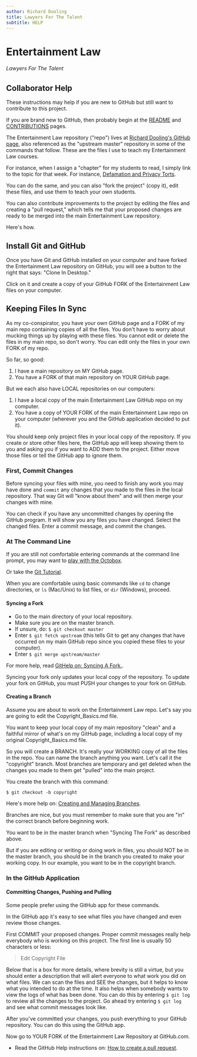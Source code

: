 ```yaml
---
author: Richard Dooling
title: Lawyers For The Talent
subtitle: HELP
---
```


# Entertainment Law

###### Lawyers For The Talent

## Collaborator Help

These instructions may help if you are new to GitHub but still want to contribute to this project.

If you are brand new to GitHub, then probably begin at the [README](https://github.com/RichardDooling/Entertainment_Law/blob/master/README.md) and [CONTRIBUTIONS](https://github.com/RichardDooling/Entertainment_Law/blob/master/CONTRIBUTIONS.md) pages.

The Entertainment Law repository ("repo") lives at [Richard Dooling's GitHub page](https://github.com/RichardDooling/Entertainment_Law), also referenced as the "upstream master" repository in some of the commands that follow. These are the files I use to teach my Entertainment Law courses.  

For instance, when I assign a "chapter" for my students to read, I simply link to the topic for that week. For instance, [Defamation and Privacy Torts](https://github.com/RichardDooling/Entertainment_Law/tree/master/Defamation_Privacy).

You can do the same, and you can also "fork the project" (copy it), edit these files, and use them to teach your own students. 

You can also contribute improvements to the project by editing the files and creating a "pull request," which tells me that your proposed changes are ready to be merged into the main Entertainment Law repository.

Here's how.

## Install Git and GitHub

Once you have Git and GitHub installed on your computer and have forked the Entertainment Law repository on GitHub, you will see a button to the right that says: "Clone In Desktop."

Click on it and create a copy of your GitHub FORK of the Entertainment Law files on your computer.

## Keeping Files In Sync

As my co-conspirator, you have your own GitHub page and a FORK of my main repo containing copies of all the files. You don't have to worry about mucking things up by playing with these files. You cannot edit or delete the files in my main repo, so don't worry. You can edit only the files in your own FORK of my repo.

So far, so good:

1. I have a main repository on MY GitHub page. 
2. You have a FORK of that main repository on YOUR GitHub page. 

But we each also have LOCAL repositories on our computers:

1. I have a local copy of the main Entertainment Law GitHub repo on my computer. 
2. You have a copy of YOUR FORK of the main Entertainment Law repo on your computer (wherever you and the GitHub application decided to put it).

You should keep only project files in your local copy of the repository. If you create or store other files here, the GitHub app will keep showing them to you and asking you if you want to ADD them to the project. Either move those files or tell the GitHub app to ignore them.

### First, Commit Changes

Before syncing your files with mine, you need to finish any work you may have done and `commit` any changes that you made to the files in the local repository. That way Git will "know about them" and will then merge your changes with mine.

You can check if you have any uncommitted changes by opening the GitHub program. It will show you any files you have changed. Select the changed files. Enter a commit message, and commit the changes.

### At The Command Line

If you are still not comfortable entering commands at the command line prompt, you may want to [play with the Octobox](https://try.github.io/levels/1/challenges/1).

Or take the [Git Tutorial](http://git-scm.com/book/en/Git-Basics).

When you are comfortable using basic commands like `cd` to change directories, or `ls` (Mac/Unix) to list files, or `dir` (Windows), proceed.

#### Syncing a Fork

* Go to the main directory of your local repository.
* Make sure you are on the master branch. 
* If unsure, do: `$ git checkout master`
* Enter `$ git fetch upstream` (this tells Git to get any changes that have occurred on my main GitHub repo since you copied these files to your computer).
* Enter `$ git merge upstream/master`

For more help, read [GitHelp on: Syncing A Fork.](https://help.github.com/articles/syncing-a-fork).

Syncing your fork only updates your local copy of the repository. To update your fork on GitHub, you must PUSH your changes to your fork on GitHub.

#### Creating a Branch

Assume you are about to work on the Entertainment Law repo. Let's say you are going to edit the Copyright_Basics.md file. 

You want to keep your local copy of my main repository "clean" and a faithful mirror of what's on my GitHub page, including a local copy of my original Copyright_Basics.md file.

So you will create a BRANCH. It's really your WORKING copy of all the files in the repo. You can name the branch anything you want. Let's call it the "copyright" branch. Most branches are temporary and get deleted when the changes you made to them get "pulled" into the main project.

You create the branch with this command:

~~~git
$ git checkout -b copyright
~~~ 

Here's more help on: [Creating and Managing Branches](https://github.com/Kunena/Kunena-Forum/wiki/Create-a-new-branch-with-git-and-manage-branches).

Branches are nice, but you must remember to make sure that you are "in" the correct branch before beginning work. 

You want to be in the master branch when "Syncing The Fork" as described above. 

But if you are editing or writing or doing work in files, you should NOT be in the master branch, you should be in the branch you created to make your working copy. In our example, you want to be in the copyright branch. 

### In the GitHub Application

#### Committing Changes, Pushing and Pulling

Some people prefer using the GitHub app for these commands. 

In the GitHub app it's easy to see what files you have changed and even review those changes. 

First COMMIT your proposed changes. Proper commit messages really help everybody who is working on this project. The first line is usually 50 characters or less:

> Edit Copyright File

Below that is a box for more details, where brevity is still a virtue, but you should enter a description that will alert everyone to what work you did on what files. We can scan the files and SEE the changes, but it helps to know what you intended to do at the time. It also helps when somebody wants to view the logs of what has been done. You can do this by entering `$ git log` to review all the changes to the project. Go ahead try entering `$ git log` and see what commit messages look like.

After you've committed your changes, you push everything to your GitHub repository. You can do this using the GitHub app. 

Now go to YOUR FORK of the Entertainment Law Repository at GitHub.com.

* Read the GitHub Help instructions on: [How to create a pull request](https://help.github.com/articles/creating-a-pull-request).


<!-- BEGIN COMMENT -->

<!--



-->

<!-- END COMMENT -->

